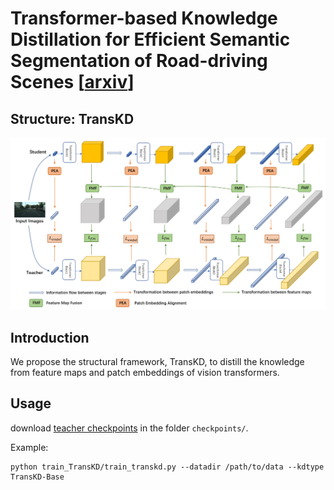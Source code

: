 # Transformer-based Knowledge Distillation for Efficient Semantic Segmentation of Road-driving Scenes [[arxiv](https://arxiv.org/abs/2202.13393)]
## Structure: TransKD
![](https://github.com/RuipingL/SKR_PEA/blob/main/structure.PNG)
## Introduction
We propose the structural framework, TransKD, to distill the knowledge from feature maps and patch embeddings of vision transformers.
## Usage
download [teacher checkpoints](https://1drv.ms/u/s!AlFXMOI-DJJhn3qvs5TOQlaWbbVr?e=ohlhOU) in the folder `checkpoints/`.

Example:
```
python train_TransKD/train_transkd.py --datadir /path/to/data --kdtype TransKD-Base
```
